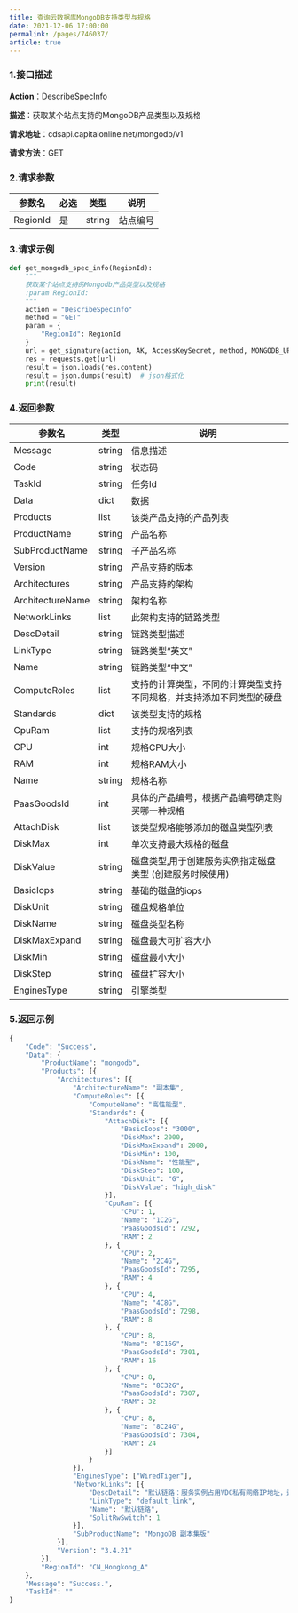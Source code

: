 ```yaml
---
title: 查询云数据库MongoDB支持类型与规格
date: 2021-12-06 17:00:00
permalink: /pages/746037/
article: true
---
```



### 1.接口描述

**Action**：DescribeSpecInfo

**描述**：获取某个站点支持的MongoDB产品类型以及规格

**请求地址**：cdsapi.capitalonline.net/mongodb/v1

**请求方法**：GET

### 2.请求参数

| 参数名   | 必选 | 类型   | 说明     |
| -------- | ---- | ------ | -------- |
| RegionId | 是   | string | 站点编号 |

### 3.请求示例

```python
def get_mongodb_spec_info(RegionId):
    """
    获取某个站点支持的Mongodb产品类型以及规格
    :param RegionId:
    """
    action = "DescribeSpecInfo"
    method = "GET"
    param = {
        "RegionId": RegionId
    }
    url = get_signature(action, AK, AccessKeySecret, method, MONGODB_URL, param)
    res = requests.get(url)
    result = json.loads(res.content)
    result = json.dumps(result)  # json格式化
    print(result)
```

### 4.返回参数

| 参数名           | 类型   | 说明                                                         |
| ---------------- | ------ | ------------------------------------------------------------ |
| Message          | string | 信息描述                                                     |
| Code             | string | 状态码                                                       |
| TaskId           | string | 任务Id                                                       |
| Data             | dict   | 数据                                                         |
| Products         | list   | 该类产品支持的产品列表                                       |
| ProductName      | string | 产品名称                                                     |
| SubProductName   | string | 子产品名称                                                   |
| Version          | string | 产品支持的版本                                               |
| Architectures    | string | 产品支持的架构                                               |
| ArchitectureName | string | 架构名称                                                     |
| NetworkLinks     | list   | 此架构支持的链路类型                                         |
| DescDetail       | string | 链路类型描述                                                 |
| LinkType         | string | 链路类型“英文”                                               |
| Name             | string | 链路类型“中文”                                               |
| ComputeRoles     | list   | 支持的计算类型，不同的计算类型支持不同规格，并支持添加不同类型的硬盘 |
| Standards        | dict   | 该类型支持的规格                                             |
| CpuRam           | list   | 支持的规格列表                                               |
| CPU              | int    | 规格CPU大小                                                  |
| RAM              | int    | 规格RAM大小                                                  |
| Name             | string | 规格名称                                                     |
| PaasGoodsId      | int    | 具体的产品编号，根据产品编号确定购买哪一种规格               |
| AttachDisk       | list   | 该类型规格能够添加的磁盘类型列表                             |
| DiskMax          | int    | 单次支持最大规格的磁盘                                       |
| DiskValue        | string | 磁盘类型,用于创建服务实例指定磁盘类型 (创建服务时候使用)     |
| BasicIops        | string | 基础的磁盘的iops                                             |
| DiskUnit         | string | 磁盘规格单位                                                 |
| DiskName         | string | 磁盘类型名称                                                 |
| DiskMaxExpand    | string | 磁盘最大可扩容大小                                           |
| DiskMin          | string | 磁盘最小大小                                                 |
| DiskStep         | string | 磁盘扩容大小                                                 |
| EnginesType      | string | 引擎类型                                                     |

### 5.返回示例

```python
{
    "Code": "Success",
    "Data": {
        "ProductName": "mongodb",
        "Products": [{
            "Architectures": [{
                "ArchitectureName": "副本集",
                "ComputeRoles": [{
                    "ComputeName": "高性能型",
                    "Standards": {
                        "AttachDisk": [{
                            "BasicIops": "3000",
                            "DiskMax": 2000,
                            "DiskMaxExpand": 2000,
                            "DiskMin": 100,
                            "DiskName": "性能型",
                            "DiskStep": 100,
                            "DiskUnit": "G",
                            "DiskValue": "high_disk"
                        }],
                        "CpuRam": [{
                            "CPU": 1,
                            "Name": "1C2G",
                            "PaasGoodsId": 7292,
                            "RAM": 2
                        }, {
                            "CPU": 2,
                            "Name": "2C4G",
                            "PaasGoodsId": 7295,
                            "RAM": 4
                        }, {
                            "CPU": 4,
                            "Name": "4C8G",
                            "PaasGoodsId": 7298,
                            "RAM": 8
                        }, {
                            "CPU": 8,
                            "Name": "8C16G",
                            "PaasGoodsId": 7301,
                            "RAM": 16
                        }, {
                            "CPU": 8,
                            "Name": "8C32G",
                            "PaasGoodsId": 7307,
                            "RAM": 32
                        }, {
                            "CPU": 8,
                            "Name": "8C24G",
                            "PaasGoodsId": 7304,
                            "RAM": 24
                        }]
                    }
                }],
                "EnginesType": ["WiredTiger"],
                "NetworkLinks": [{
                    "DescDetail": "默认链路：服务实例占用VDC私有网络IP地址，适用于对延迟敏感类型的应用。",
                    "LinkType": "default_link",
                    "Name": "默认链路",
                    "SplitRwSwitch": 1
                }],
                "SubProductName": "MongoDB 副本集版"
            }],
            "Version": "3.4.21"
        }],
        "RegionId": "CN_Hongkong_A"
    },
    "Message": "Success.",
    "TaskId": ""
}
```

